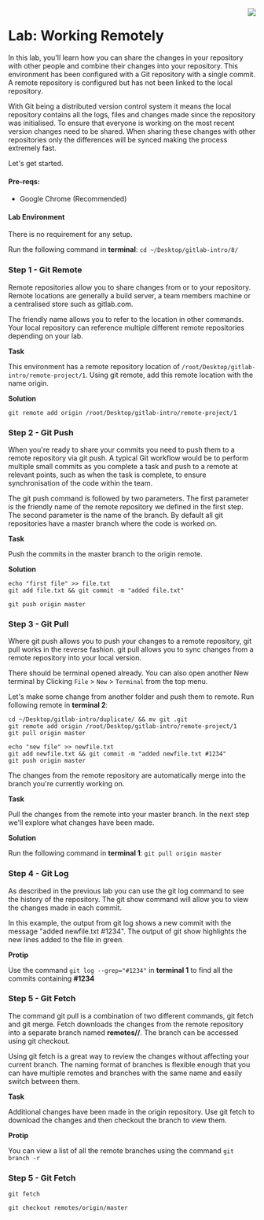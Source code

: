 <img align="right" src="./logo-small.png">

# Lab: Working Remotely

In this lab, you'll learn how you can share the changes in your repository with other people and combine their changes into your repository. This environment has been configured with a Git repository with a single commit. A remote repository is configured but has not been linked to the local repository.

With Git being a distributed version control system it means the local repository contains all the logs, files and changes made since the repository was initialised. To ensure that everyone is working on the most recent version changes need to be shared. When sharing these changes with other repositories only the differences will be synced making the process extremely fast.

Let's get started.

#### Pre-reqs:
- Google Chrome (Recommended)

#### Lab Environment
There is no requirement for any setup.

Run the following command in **terminal**:
`cd ~/Desktop/gitlab-intro/8/`



### Step 1 - Git Remote
Remote repositories allow you to share changes from or to your repository. Remote locations are generally a build server, a team members machine or a centralised store such as gitlab.com.

The friendly name allows you to refer to the location in other commands. Your local repository can reference multiple different remote repositories depending on your lab.

**Task**

This environment has a remote repository location of `/root/Desktop/gitlab-intro/remote-project/1`. Using git remote, add this remote location with the name origin.


**Solution**

`git remote add origin /root/Desktop/gitlab-intro/remote-project/1`


### Step 2 - Git Push
When you're ready to share your commits you need to push them to a remote repository via git push. A typical Git workflow would be to perform multiple small commits as you complete a task and push to a remote at relevant points, such as when the task is complete, to ensure synchronisation of the code within the team.

The git push command is followed by two parameters. The first parameter is the friendly name of the remote repository we defined in the first step. The second parameter is the name of the branch. By default all git repositories have a master branch where the code is worked on.

**Task**

Push the commits in the master branch to the origin remote.

**Solution**

```
echo "first file" >> file.txt
git add file.txt && git commit -m "added file.txt"

git push origin master
```


### Step 3 - Git Pull
Where git push allows you to push your changes to a remote repository, git pull works in the reverse fashion. git pull allows you to sync changes from a remote repository into your local version.

There should be terminal opened already. You can also open another New terminal by Clicking `File` > `New` > `Terminal` from the top menu.

Let's make some change from another folder and push them to remote. Run following remote in **terminal 2**:

```
cd ~/Desktop/gitlab-intro/duplicate/ && mv git .git
git remote add origin /root/Desktop/gitlab-intro/remote-project/1
git pull origin master

echo "new file" >> newfile.txt
git add newfile.txt && git commit -m "added newfile.txt #1234"
git push origin master

```

The changes from the remote repository are automatically merge into the branch you're currently working on.

**Task**

Pull the changes from the remote into your master branch.
In the next step we'll explore what changes have been made.

**Solution**

Run the following command in **terminal 1**:
`git pull origin master`

### Step 4 - Git Log
As described in the previous lab you can use the git log command to see the history of the repository. The git show command will allow you to view the changes made in each commit.

In this example, the output from git log shows a new commit with the message "added newfile.txt #1234". The output of git show highlights the new lines added to the file in green.

**Protip**

Use the command `git log --grep="#1234"` in **terminal 1** to find all the commits containing **#1234**


### Step 5 - Git Fetch
The command git pull is a combination of two different commands, git fetch and git merge. Fetch downloads the changes from the remote repository into a separate branch named **remotes/<remote-name>/<remote-branch-name>**. The branch can be accessed using git checkout.

Using git fetch is a great way to review the changes without affecting your current branch. The naming format of branches is flexible enough that you can have multiple remotes and branches with the same name and easily switch between them.

**Task**

Additional changes have been made in the origin repository. Use git fetch to download the changes and then checkout the branch to view them.

**Protip**

You can view a list of all the remote branches using the command `git branch -r`


### Step 5 - Git Fetch
`git fetch`

`git checkout remotes/origin/master`


